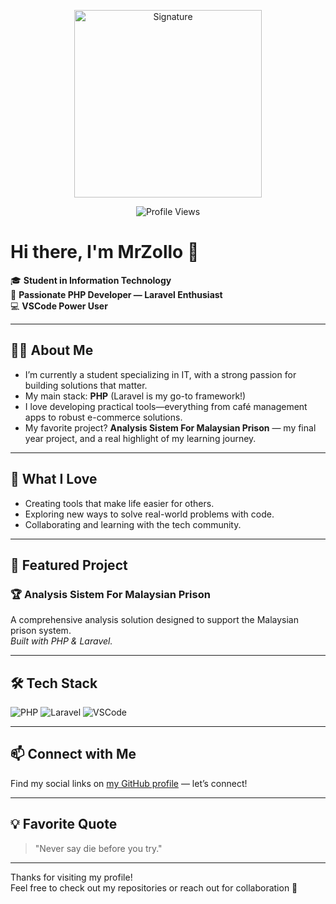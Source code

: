 <p align="center">
  <img src="https://raw.githubusercontent.com/MrZollo/MrZollo/main/signature.png" alt="Signature" width="300"/>
</p>
<p align="center">
  <img src="https://komarev.com/ghpvc/?username=MrZollo&label=PROFILE%20VIEWS&color=blueviolet&style=for-the-badge&abbreviated=true" alt="Profile Views"/>
</p>

# Hi there, I'm MrZollo 👋 

🎓 **Student in Information Technology**  
🚀 **Passionate PHP Developer — Laravel Enthusiast**  
💻 **VSCode Power User**

---

## 👨‍💻 About Me

- I’m currently a student specializing in IT, with a strong passion for building solutions that matter.
- My main stack: **PHP** (Laravel is my go-to framework!)
- I love developing practical tools—everything from café management apps to robust e-commerce solutions.
- My favorite project? **Analysis Sistem For Malaysian Prison** — my final year project, and a real highlight of my learning journey.

---

## 🌱 What I Love

- Creating tools that make life easier for others.
- Exploring new ways to solve real-world problems with code.
- Collaborating and learning with the tech community.

---

## 📌 Featured Project

### 🏆 Analysis Sistem For Malaysian Prison
A comprehensive analysis solution designed to support the Malaysian prison system.  
*Built with PHP & Laravel.*

---

## 🛠️ Tech Stack

![PHP](https://img.shields.io/badge/-PHP-777BB4?logo=php&logoColor=white&style=flat)
![Laravel](https://img.shields.io/badge/-Laravel-E34F26?logo=laravel&logoColor=white&style=flat)
![VSCode](https://img.shields.io/badge/-VSCode-007ACC?logo=visual-studio-code&logoColor=white&style=flat)

---

## 📫 Connect with Me

Find my social links on [my GitHub profile](https://github.com/MrZollo) — let’s connect!

---

## 💡 Favorite Quote

> "Never say die before you try."

---

Thanks for visiting my profile!  
Feel free to check out my repositories or reach out for collaboration 🚀
